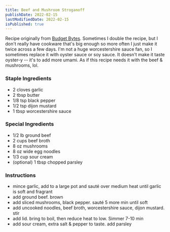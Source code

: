 ```yaml
---
title: Beef and Mushroom Stroganoff
publishDate: 2022-02-15
lastModifiedDate: 2022-02-15
isPublished: true
---
```


Recipe originally from [Budget Bytes](https://www.budgetbytes.com/one-pot-beef-mushroom-stroganoff/).
Sometimes I double the recipe, but I don't really have cookware that's big enough so more often I just 
make it twice across a few days. I'm not a huge worcestershire sauce fan, so I sometimes replace it with 
oyster sauce or soy sauce. It doesn't make it taste oyster-y -- it's to add more umami. As if this recipe 
needs it with the beef & mushrooms, lol. 

### Staple Ingredients
- 2 cloves garlic
- 2 tbsp butter
- 1/8 tsp black pepper
- 1/2 tsp dijon mustard
- 1 tbsp worcestershire sauce

### Special Ingredients
- 1/2 lb ground beef
- 2 cups beef broth
- 8 oz mushrooms
- 8 oz wide egg noodles
- 1/3 cup sour cream
- (optional) 1 tbsp chopped parsley

### Instructions
- mince garlic, add to a large pot and sauté over medium heat until garlic is soft and fragrant
- add ground beef. brown
- add sliced mushrooms, black pepper. sauté 5 more min until soft
- add uncooked noodles, beef broth, worcestershire sauce, dijon mustard. stir
- add lid. bring to boil, then reduce heat to low. Simmer 7-10 min
- add sour cream, extra salt & pepper to taste. add parsley
